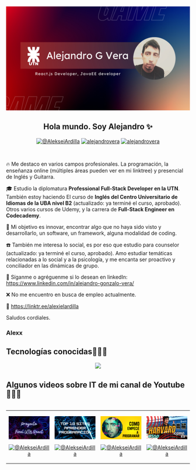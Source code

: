 ![imagen de portada Github](banner_github1.png)

<h2 align="center">Hola mundo. Soy Alejandro ✨</h2>

<p align="center">
  <a href="https://www.youtube.com/@AlekseiArdilla" target="blank"><img align="center" src="https://img.shields.io/badge/YouTube-FF0000?style=for-the-badge&logo=youtube&logoColor=white" alt="@AlekseiArdilla"  /></a>
<a href="https://linkedin.com/in/alejandro-gonzalo-vera" target="blank"><img align="center" src="https://img.shields.io/badge/LinkedIn-0077B5?style=for-the-badge&logo=linkedin&logoColor=white" alt="alejandrovera"/></a>
<a href="https://fb.com/AlexxPerroArdilla" target="blank"><img align="center" src="https://img.shields.io/badge/Facebook-1877F2?style=for-the-badge&logo=facebook&logoColor=white" alt="alejandrovera"  /></a>
  </p>
<br>

<p align="center">

🔥 Me destaco en varios campos profesionales. La programación, la enseñanza online (múltiples áreas pueden ver en mi linktree) y presencial de Inglés y Guitarra. 

🎓 Estudio la diplomatura **Professional Full-Stack Developer en la UTN**. También estoy haciendo El curso de **Inglés del Centro Universitario de Idiomas de la UBA nivel B2** (actualizado: ya terminé el curso, aprobado). Otros varios cursos de Udemy, y la carrera de **Full-Stack Engineer en Codecademy**.

🚀 Mi objetivo es innovar, encontrar algo que no haya sido visto y desarrollarlo, un software, un framework, alguna modalidad de coding. 

☎️ También me interesa lo social, es por eso que estudio para counselor (actualizado: ya terminé el curso, aprobado). Amo estudiar temáticas relacionadas a lo social y a la psicología, y me encanta ser proactivo y conciliador en las dinámicas de grupo.

💎 Síganme o agréguenme si lo desean en linkedIn: https://www.linkedin.com/in/alejandro-gonzalo-vera/

❌ No me encuentro en busca de empleo actualmente.

💯 https://linktr.ee/alexielardilla

Saludos cordiales.

<h3>Alexx</h3></p>

<h2 >Tecnologías conocidas👨🏻‍💻</h2>
<!--tech stack icons-->
<p align="center">
  <a href="https://skillicons.dev">
    <img src="https://skillicons.dev/icons?i=c,java,css,html,js,react,angular,nodejs,mysql,firebase,git,github,materialui,postman,eclipse,vscode,bash,linux,ai,ps&perline=14" />
  </a>
</p>

<!--Prueba-->
<div id="youtube">
<h2 >Algunos videos sobre IT de mi canal de Youtube👨🏻‍💻</h2>

<table align="left" >
<tr border="none">
  
  <td width="25%" align="center">
    <p align="center">
     <a href="https://youtu.be/kZGMsQIA8Ws" title="Go to Source">
        <img align="center" width=100% src="reactutn.png"   alt="VIDEO" /></a>
      </p>
    <p align="center">
        <a href="https://youtu.be/kZGMsQIA8Ws" target="blank"><img align="center" src="https://img.shields.io/badge/YouTube-FF0000?style=for-the-badge&logo=youtube&logoColor=white" alt="@AlekseiArdilla"  /></a>
    </p>       
</td>
  
<td width="25%" align="center">
    <p align="center">
     <a href="https://youtu.be/ueIsyJV4vkA" title="Go to Source">
        <img align="center" width=100% src="top10.png"   alt="VIDEO" /></a>
      </p>
    <p align="center">
        <a href="https://youtu.be/ueIsyJV4vkA" target="blank"><img align="center" src="https://img.shields.io/badge/YouTube-FF0000?style=for-the-badge&logo=youtube&logoColor=white" alt="@AlekseiArdilla"  /></a>
     </p>       
</td>
  
  <td width="25%" align="center">
    <p align="center">
     <a href="https://youtu.be/vwyqHsUkwgk" title="Go to Source">
        <img align="center" width=100% src="empeceaprogramar.png" alt="VIDEO" /></a>
      </p>
    <p align="center">
        <a href="https://youtu.be/vwyqHsUkwgk" target="blank"><img align="center" src="https://img.shields.io/badge/YouTube-FF0000?style=for-the-badge&logo=youtube&logoColor=white" alt="@AlekseiArdilla"  /></a>
    </p>       
</td>

   <td width="25%" align="center">
    <p align="center">
     <a href="https://youtu.be/dMzrJKXb1d8" title="Go to Source">
        <img align="center" width=100% src="harvard.png" alt="VIDEO" /></a>
      </p>
    <p align="center">
        <a href="https://youtu.be/dMzrJKXb1d8" target="blank"><img align="center" src="https://img.shields.io/badge/YouTube-FF0000?style=for-the-badge&logo=youtube&logoColor=white" alt="@AlekseiArdilla"  /></a>
    </p>       
</td>
  
</tr>
</table>
  </div>
<br>
<br><br>
<br>
<br><br><br>
<br><br>

